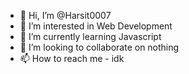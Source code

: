- 👋 Hi, I’m @Harsit0007
- 👀 I’m interested in Web Development
- 🌱 I’m currently learning Javascript
- 💞️ I’m looking to collaborate on nothing
- 📫 How to reach me - idk

<!---
Harsit0007/Harsit0007 is a ✨ special ✨ repository because its `README.md` (this file) appears on your GitHub profile.
You can click the Preview link to take a look at your changes.
--->
